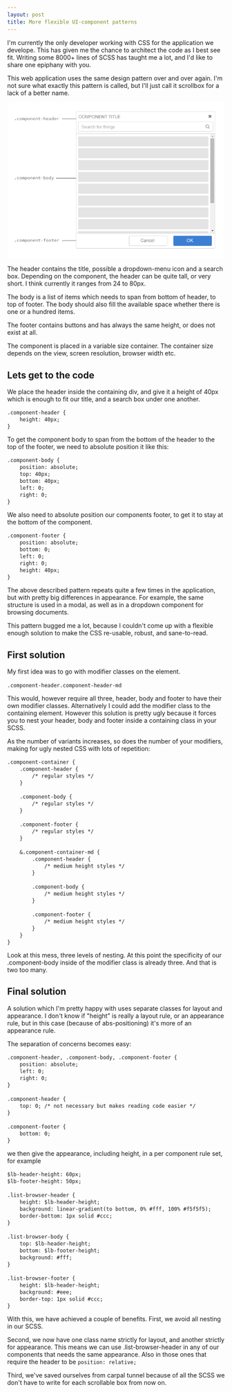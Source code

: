 ```yaml
---
layout: post
title: More flexible UI-component patterns
---
```


I'm currently the only developer working with CSS for the application we develope. This has given me the chance to architect the code as I best see fit. Writing some 8000+ lines of SCSS has taught me a lot, and I'd like to share one epiphany with you.
 
This web application uses the same design pattern over and over again. I'm not sure what exactly this pattern is called, but I'll just call it scrollbox for a lack of a better name. 

!["scrollbox"](/images/scrollbox.png "The scrollbox component consists of a header, body and footer. ")

The header contains the title, possible a dropdown-menu icon and a search box. Depending on the component, the header can be quite tall, or very short. I think currently it ranges from 24 to 80px.

The body is a list of items which needs to span from bottom of header, to top of footer. The body should also fill the available space whether there is one or a hundred items.

The footer contains buttons and has always the same height, or does not exist at all.

The component is placed in a variable size container. The container size depends on the view, screen resolution, browser width etc.

## Lets get to the code

We place the header inside the containing div, and give it a height of 40px which is enough to fit our title, and a search box under one another.

```
.component-header {
	height: 40px;
}
```

To get the component body to span from the bottom of the header to the top of the footer, we need to absolute position it like this:

```
.component-body {
	position: absolute;
	top: 40px;
	bottom: 40px;
	left: 0;
	right: 0;
}
```

We also need to absolute position our components footer, to get it to stay at the bottom of the component.

```
.component-footer {
	position: absolute;
	bottom: 0;
	left: 0;
	right: 0;
	height: 40px;
}
```

The above described pattern repeats quite a few times in the application, but with pretty big differences in appearance. For example, the same structure is used in a modal, as well as in a dropdown component for browsing documents.

This pattern bugged me a lot, because I couldn't come up with a flexible enough solution to make the CSS re-usable, robust, and sane-to-read.

## First solution

My first idea was to go with modifier classes on the element.

`.component-header.component-header-md`

This would, however require all three, header, body and footer to have their own modifier classes. Alternatively I could add the modifier class to the containing element. However this solution is pretty ugly because it forces you to nest your header, body and footer inside a containing class in your SCSS.

As the number of variants increases, so does the number of your modifiers, making for ugly nested CSS with lots of repetition:

```
.component-container {
	.component-header {
		/* regular styles */
	}

	.component-body {
		/* regular styles */
	}

	.component-footer {
		/* regular styles */
	}

	&.component-container-md {
		.component-header {
			/* medium height styles */
		}

		.component-body {
			/* medium height styles */
		}

		.component-footer {
			/* medium height styles */
		}
	}
}
```

Look at this mess, three levels of nesting. At this point the specificity of our .component-body inside of the modifier class is already three. And that is two too many.

## Final solution

A solution which I'm pretty happy with uses separate classes for layout and appearance. I don't know if "height" is really a layout rule, or an appearance rule, but in this case (because of abs-positioning) it's more of an appearance rule.

The separation of concerns becomes easy:

```
.component-header, .component-body, .component-footer {
	position: absolute;
	left: 0;
	right: 0;
}

.component-header {
	top: 0; /* not necessary but makes reading code easier */
}

.component-footer {
	bottom: 0;
}
```

we then give the appearance, including height, in a per component rule set, for example

```
$lb-header-height: 60px;
$lb-footer-height: 50px;

.list-browser-header {
	height: $lb-header-height;
	background: linear-gradient(to bottom, 0% #fff, 100% #f5f5f5);
	border-bottom: 1px solid #ccc;
}

.list-browser-body {
	top: $lb-header-height;
	bottom: $lb-footer-height;
	background: #fff;
}

.list-browser-footer {
	height: $lb-header-height;
	background: #eee;
	border-top: 1px solid #ccc;
}
```

With this, we have achieved a couple of benefits. First, we avoid all nesting in our SCSS. 

Second, we now have one class name strictly for layout, and another strictly for appearance. This means we can use .list-browser-header in any of our components that needs the same appearance. Also in those ones that require the header to be `position: relative;`

Third, we've saved ourselves from carpal tunnel because of all the SCSS we don't have to write for each scrollable box from now on.





